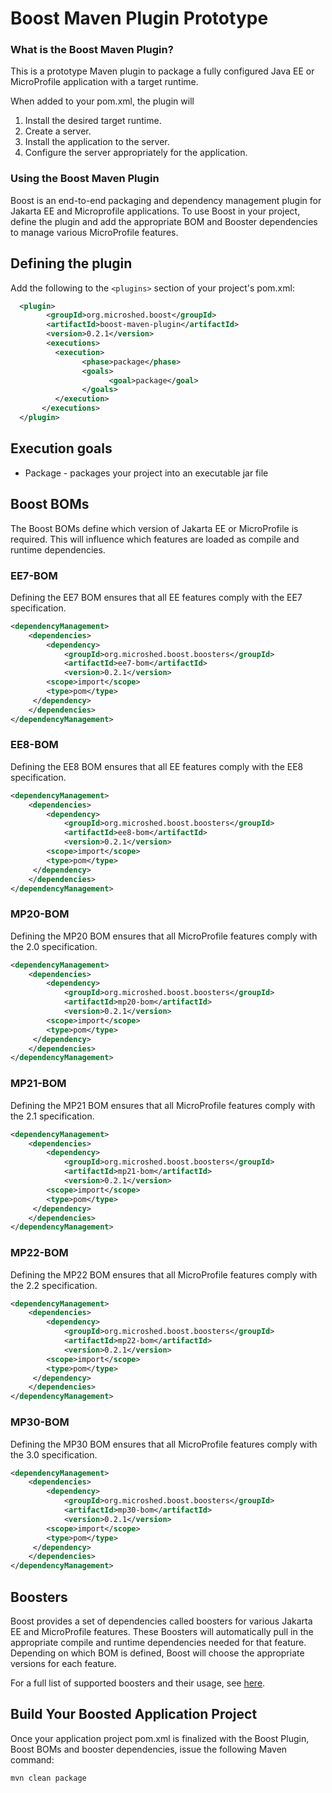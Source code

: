 # Boost Maven Plugin Prototype

### What is the Boost Maven Plugin?

This is a prototype Maven plugin to package a fully configured Java EE or MicroProfile application with a target runtime.

When added to your pom.xml, the plugin will

1. Install the desired target runtime.
2. Create a server.
3. Install the application to the server.
4. Configure the server appropriately for the application.

### Using the Boost Maven Plugin

Boost is an end-to-end packaging and dependency management plugin for Jakarta EE and Microprofile applications. To use Boost in your project, define the plugin and add the appropriate BOM and Booster dependencies to manage various MicroProfile features. 

## Defining the plugin

Add the following to the `<plugins>` section of your project's pom.xml:
```xml
  <plugin>
        <groupId>org.microshed.boost</groupId>
        <artifactId>boost-maven-plugin</artifactId>
        <version>0.2.1</version>
        <executions>
          <execution>
                <phase>package</phase>
                <goals>
                      <goal>package</goal>
                </goals>
          </execution>
       </executions>
  </plugin>
```
## Execution goals

* Package - packages your project into an executable jar file

## Boost BOMs

The Boost BOMs define which version of Jakarta EE or MicroProfile is required. This will influence which features are loaded as compile and runtime dependencies. 

### EE7-BOM

Defining the EE7 BOM ensures that all EE features comply with the EE7 specification.

```xml
<dependencyManagement>
    <dependencies>
        <dependency>
            <groupId>org.microshed.boost.boosters</groupId>
            <artifactId>ee7-bom</artifactId>
            <version>0.2.1</version>
	    <scope>import</scope>
	    <type>pom</type>
	 </dependency>
    </dependencies>
</dependencyManagement>
```

### EE8-BOM

Defining the EE8 BOM ensures that all EE features comply with the EE8 specification.

```xml
<dependencyManagement>
    <dependencies>
        <dependency>
            <groupId>org.microshed.boost.boosters</groupId>
            <artifactId>ee8-bom</artifactId>
            <version>0.2.1</version>
	    <scope>import</scope>
	    <type>pom</type>
	 </dependency>
    </dependencies>
</dependencyManagement>
```

### MP20-BOM

Defining the MP20 BOM ensures that all MicroProfile features comply with the 2.0 specification.

```xml
<dependencyManagement>
    <dependencies>
        <dependency>
            <groupId>org.microshed.boost.boosters</groupId>
            <artifactId>mp20-bom</artifactId>
            <version>0.2.1</version>
	    <scope>import</scope>
	    <type>pom</type>
	 </dependency>
    </dependencies>
</dependencyManagement>
```
### MP21-BOM

Defining the MP21 BOM ensures that all MicroProfile features comply with the 2.1 specification.

```xml
<dependencyManagement>
    <dependencies>
        <dependency>
            <groupId>org.microshed.boost.boosters</groupId>
            <artifactId>mp21-bom</artifactId>
            <version>0.2.1</version>
	    <scope>import</scope>
	    <type>pom</type>
	 </dependency>
    </dependencies>
</dependencyManagement>
```
### MP22-BOM

Defining the MP22 BOM ensures that all MicroProfile features comply with the 2.2 specification.

```xml
<dependencyManagement>
    <dependencies>
        <dependency>
            <groupId>org.microshed.boost.boosters</groupId>
            <artifactId>mp22-bom</artifactId>
            <version>0.2.1</version>
	    <scope>import</scope>
	    <type>pom</type>
	 </dependency>
    </dependencies>
</dependencyManagement>
```
### MP30-BOM

Defining the MP30 BOM ensures that all MicroProfile features comply with the 3.0 specification.

```xml
<dependencyManagement>
    <dependencies>
        <dependency>
            <groupId>org.microshed.boost.boosters</groupId>
            <artifactId>mp30-bom</artifactId>
            <version>0.2.1</version>
	    <scope>import</scope>
	    <type>pom</type>
	 </dependency>
    </dependencies>
</dependencyManagement>
```

## Boosters

Boost provides a set of dependencies called boosters for various Jakarta EE and MicroProfile features. These Boosters will automatically pull in the appropriate compile and runtime dependencies needed for that feature. Depending on which BOM is defined, Boost will choose the appropriate versions for each feature.

For a full list of supported boosters and their usage, see [here](https://github.com/MicroShed/boost/wiki/Boosters).

## Build Your Boosted Application Project
Once your application project pom.xml is finalized with the Boost Plugin, Boost BOMs and booster dependencies, issue the following Maven command:

 `mvn clean package`